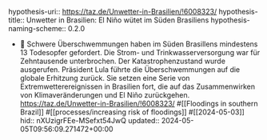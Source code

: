 hypothesis-uri:: https://taz.de/Unwetter-in-Brasilien/!6008323/
hypothesis-title:: Unwetter in Brasilien: El Niño wütet im Süden Brasiliens
hypothesis-naming-scheme:: 0.2.0

- 📝 Schwere Überschwemmungen haben im Süden Brasillens mindestens 13 Todesopfer gefordert. Die Strom- und Trinkwasserversorgung war für Zehntausende unterbrochen. Der Katastrophenzustand wurde ausgerufen. Präsident Lula führte die Überschwemmungen auf die globale Erhitzung zurück. Sie setzen eine Serie von Extremwetterereignissen in Brasilien fort, die auf das Zusammenwirken von Klimaveränderungen und El Niño zurückgehen. https://taz.de/Unwetter-in-Brasilien/!6008323/ #[[Floodings in southern Brazil]] #[[processes/increasing risk of floodings]] #[[2024-05-03]]
  hid:: nXUzigrFEe-MSefxt54JwQ
  updated:: 2024-05-05T09:56:09.271472+00:00